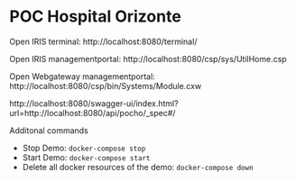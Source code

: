 # POC Hospital Orizonte

Open IRIS terminal: http://localhost:8080/terminal/

Open IRIS managementportal: http://localhost:8080/csp/sys/UtilHome.csp  

Open Webgateway managementportal: http://localhost:8080/csp/bin/Systems/Module.cxw

http://localhost:8080/swagger-ui/index.html?url=http://localhost:8080/api/pocho/_spec#/


Additonal commands

- Stop Demo: `docker-compose stop`
- Start Demo: `docker-compose start`
- Delete all docker resources of the demo: `docker-compose down`

